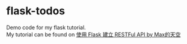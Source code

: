 # flask-todos
Demo code for my flask tutorial.  
My tutorial can be found on [使用 Flask 建立 RESTFul API by Max的天空](https://youtube.com/playlist?list=PL6QCmNaWVjU414L-XKc9nk6qd6zKBjndu)
